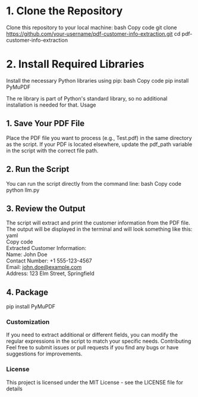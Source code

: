 # 1. Clone the Repository
Clone this repository to your local machine:
bash
Copy code
git clone https://github.com/your-username/pdf-customer-info-extraction.git
cd pdf-customer-info-extraction

# 2. Install Required Libraries
Install the necessary Python libraries using pip:
bash
Copy code
pip install PyMuPDF

The re library is part of Python's standard library, so no additional installation is needed for that.
Usage
## 1. Save Your PDF File
Place the PDF file you want to process (e.g., Test.pdf) in the same directory as the script. If your PDF is located elsewhere, update the pdf_path variable in the script with the correct file path.
## 2. Run the Script
You can run the script directly from the command line:
bash
Copy code <br>
python llm.py

## 3. Review the Output
The script will extract and print the customer information from the PDF file. The output will be displayed in the terminal and will look something like this:
<br>
yaml <br>
Copy code <br>
Extracted Customer Information: <br>
Name: John Doe <br>
Contact Number: +1 555-123-4567 <br>
Email: john.doe@example.com <br>
Address: 123 Elm Street, Springfield <br>
## 4. Package
pip install PyMuPDF

### Customization
If you need to extract additional or different fields, you can modify the regular expressions in the script to match your specific needs.
Contributing
Feel free to submit issues or pull requests if you find any bugs or have suggestions for improvements.
### License
This project is licensed under the MIT License - see the LICENSE file for details
